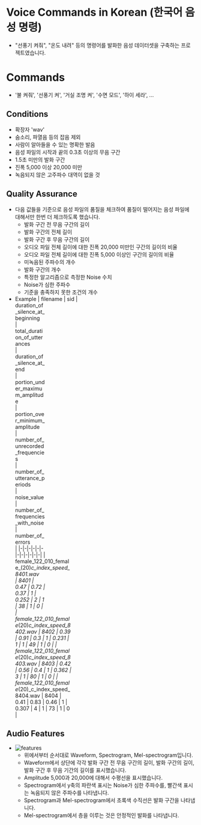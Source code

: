 # Voice Commands in Korean (한국어 음성 명령)
- "선풍기 켜줘", "온도 내려" 등의 명령어를 발화한 음성 데이터셋을 구축하는 프로젝트였습니다.

# Commands
- '불 켜줘', '선풍기 켜', '거실 조명 켜', '수면 모드', '하이 세라', ...

## Conditions
- 확장자 'wav'
- 숨소리, 파열음 등의 잡음 제외
- 사람이 알아들을 수 있는 명확한 발음
- 음성 파일의 시작과 끝의 0.3초 이상의 무음 구간
- 1.5초 미만의 발화 구간
- 진폭 5,000 이상 20,000 미만
- 녹음되지 않은 고주파수 대역이 없을 것
## Quality Assurance
- 다음 값들을 기준으로 음성 파일의 품질을 체크하여 품질이 떨어지는 음성 파일에 대해서만 한번 더 체크하도록 했습니다.
  - 발화 구간 전 무음 구간의 길이
  - 발화 구간의 전체 길이
  - 발화 구간 후 무음 구간의 길이
  - 오디오 파일 전체 길이에 대한 진폭 20,000 미만인 구간의 길이의 비율
  - 오디오 파일 전체 길이에 대한 진폭 5,000 이상인 구간의 길이의 비율
  - 미녹음된 주파수의 개수
  - 발화 구간의 개수
  - 특정한 알고리즘으로 측정한 Noise 수치
  - Noise가 심한 주파수
  - 기준을 충족하지 못한 조건의 개수
- Example
  | filename | sid | <div style="width: 80px">duration_of_silence_at_beginning</div> | <div style="width: 80px">total_duration_of_utterances</div> | <div style="width: 80px">duration_of_silence_at_end</div> | <div style="width: 80px">portion_under_maximum_amplitude</div> | <div style="width: 80px">portion_over_minimum_amplitude</div> | <div style="width: 80px">number_of_unrecorded_frequencies</div> | <div style="width: 80px">number_of_utterance_periods</div> | <div style="width: 80px">noise_value | <div style="width: 80px">number_of_frequencies_with_noise</div> | <div style="width: 80px">number_of_errors</div> |
  |-|-|-|-|-|-|-|-|-|-|-|-|
  | <div style="width:150px">female_122_010_female_(20)_c_index_speed_8401.wav</div> | 8401 | 0.47 | 0.72 | 0.37 | 1 | 0.252 | 2 | 1 | 38 | 1 | 0 |
  | <div style="width:150px">female_122_010_female_(20)_c_index_speed_8402.wav | 8402 | 0.39 | 0.91 | 0.3 | 1 | 0.231 | 1 | 1 | 49 | 1 | 0 |
  | <div style="width:150px">female_122_010_female_(20)_c_index_speed_8403.wav | 8403 | 0.42 | 0.56 | 0.4 | 1 | 0.362 | 3 | 1 | 80 | 1 | 0 |
  | <div style="width:150px">female_122_010_female_(20)_c_index_speed_8404.wav | 8404 | 0.41 | 0.83 | 0.46 | 1 | 0.307 | 4 | 1 | 73 | 1 | 0 |
## Audio Features
- ![features](https://i.imgur.com/tXk4ppa.png)
  - 위에서부터 순서대로 Waveform, Spectrogram, Mel-spectrogram입니다.
  - Waveform에서 상단에 각각 발화 구간 전 무음 구간의 길이, 발화 구간의 길이, 발화 구간 후 무음 기간의 길이를 표시했습니다.
  - Amplitude 5,000과 20,000에 대해서 수평선을 표시했습니다.
  - Spectrogram에서 y축의 파란색 표시는 Noise가 심한 주파수를, 빨간색 표시는 녹음되지 않은 주파수를 나타냅니다.
  - Spectrogram과 Mel-spectrogram에서 초록색 수직선은 발화 구간을 나타냅니다.
  - Mel-spectrogram에서 층을 이루는 것은 안정적인 발화를 나타냅니다.
